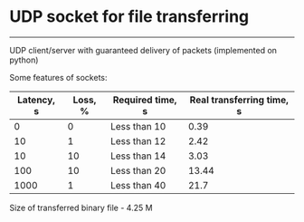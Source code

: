 # UDP socket for file transferring 
-----------------------------------------------------------------------------------------------------------------------------
UDP client/server with guaranteed delivery of packets (implemented on python)

Some features of sockets:

| Latency, s | Loss, % | Required time, s | Real transferring time, s |
|------------|---------|------------------|--------------------------|
| 0          | 0       | Less than 10     | 0.39                     |
| 10         | 1       | Less than 12     | 2.42                     |
| 10         | 10      | Less than 14     | 3.03                     |
| 100        | 10      | Less than 20     | 13.44                    |
| 1000       | 1       | Less than 40     | 21.7                     |
Size of transferred binary file - 4.25 M 
